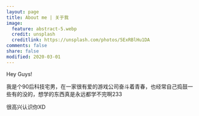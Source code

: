 ```yaml
---
layout: page
title: About me | 关于我
image:
  feature: abstract-5.webp
  credit: unsplash
  creditlink: https://unsplash.com/photos/5ExRBlHu1DA
comments: false
share: false
modified: 2020-03-01
---
```


Hey Guys!

我是个90后科技宅男，在一家很有爱的游戏公司奋斗着青春，也经常自己捣鼓一些有的没的，想学的东西真是永远都学不完啊233

很高兴认识你XD